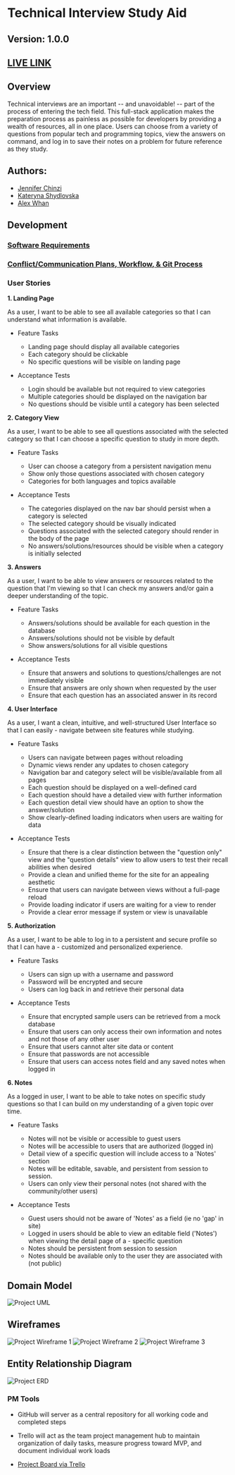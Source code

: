 # Technical Interview Study Aid

## Version: 1.0.0

## [LIVE LINK](https://interview-study-aid.netlify.app/)

## Overview

Technical interviews are an important -- and unavoidable! -- part of the process of entering the tech field. This full-stack application makes the preparation process as painless as possible for developers by providing a wealth of resources, all in one place. Users can choose from a variety of questions from popular tech and programming topics, view the answers on command, and log in to save their notes on a problem for future reference as they study.

## Authors:

- [Jennifer Chinzi](https://github.com/jchinzi)
- [Kateryna Shydlovska](https://github.com/KaterynaShydlovska)
- [Alex Whan](https://github.com/alex-whan)

## Development

### [Software Requirements](./project-info/requirements.md)

### [Conflict/Communication Plans, Workflow, & Git Process](./project-info/communication-conflict-plan.md)

### User Stories

**1. Landing Page**

As a user, I want to be able to see all available categories so that I can understand what information is available.

- Feature Tasks

  - Landing page should display all available categories
  - Each category should be clickable
  - No specific questions will be visible on landing page

- Acceptance Tests

  - Login should be available but not required to view categories
  - Multiple categories should be displayed on the navigation bar
  - No questions should be visible until a category has been selected

**2. Category View**

As a user, I want to be able to see all questions associated with the selected category so that I can choose a specific question to study in more depth.

- Feature Tasks

  - User can choose a category from a persistent navigation menu
  - Show only those questions associated with chosen category
  - Categories for both languages and topics available

- Acceptance Tests

  - The categories displayed on the nav bar should persist when a category is selected
  - The selected category should be visually indicated
  - Questions associated with the selected category should render in the body of the page
  - No answers/solutions/resources should be visible when a category is initially selected

**3. Answers**

As a user, I want to be able to view answers or resources related to the question that I'm viewing so that I can check my answers and/or gain a deeper understanding of the topic.

- Feature Tasks

  - Answers/solutions should be available for each question in the database
  - Answers/solutions should not be visible by default
  - Show answers/solutions for all visible questions

- Acceptance Tests

  - Ensure that answers and solutions to questions/challenges are not immediately visible
  - Ensure that answers are only shown when requested by the user
  - Ensure that each question has an associated answer in its record

**4. User Interface**

As a user, I want a clean, intuitive, and well-structured User Interface so that I can easily - navigate between site features while studying.

- Feature Tasks

  - Users can navigate between pages without reloading
  - Dynamic views render any updates to chosen category
  - Navigation bar and category select will be visible/available from all pages
  - Each question should be displayed on a well-defined card
  - Each question should have a detailed view with further information
  - Each question detail view should have an option to show the answer/solution
  - Show clearly-defined loading indicators when users are waiting for data

- Acceptance Tests

  - Ensure that there is a clear distinction between the "question only" view and the "question details" view to allow users to test their recall abilities when desired
  - Provide a clean and unified theme for the site for an appealing aesthetic
  - Ensure that users can navigate between views without a full-page reload
  - Provide loading indicator if users are waiting for a view to render
  - Provide a clear error message if system or view is unavailable

**5. Authorization**

As a user, I want to be able to log in to a persistent and secure profile so that I can have a - customized and personalized experience.

- Feature Tasks

  - Users can sign up with a username and password
  - Password will be encrypted and secure
  - Users can log back in and retrieve their personal data

- Acceptance Tests
  - Ensure that encrypted sample users can be retrieved from a mock database
  - Ensure that users can only access their own information and notes and not those of any other user
  - Ensure that users cannot alter site data or content
  - Ensure that passwords are not accessible
  - Ensure that users can access notes field and any saved notes when logged in

**6. Notes**

As a logged in user, I want to be able to take notes on specific study questions so that I can build on my understanding of a given topic over time.

- Feature Tasks

  - Notes will not be visible or accessible to guest users
  - Notes will be accessible to users that are authorized (logged in)
  - Detail view of a specific question will include access to a 'Notes' section
  - Notes will be editable, savable, and persistent from session to session.
  - Users can only view their personal notes (not shared with the community/other users)

- Acceptance Tests

  - Guest users should not be aware of 'Notes' as a field (ie no 'gap' in site)
  - Logged in users should be able to view an editable field ('Notes') when viewing the detail page of a - specific question
  - Notes should be persistent from session to session
  - Notes should be available only to the user they are associated with (not public)

## Domain Model

![Project UML](./assets/final-project-uml.png)

## Wireframes

![Project Wireframe 1](./assets/final-project-whiteboard1.png)
![Project Wireframe 2](./assets/final-project-whiteboard2.png)
![Project Wireframe 3](./assets/final-project-whiteboard3.png)

## Entity Relationship Diagram

![Project ERD](./assets/final-project-erd.png)

### PM Tools

- GitHub will server as a central repository for all working code and completed steps

- Trello will act as the team project management hub to maintain organization of daily tasks, measure progress toward MVP, and document individual work loads

- [Project Board via Trello](https://trello.com/b/KoWpVwCK/final-project-kanban)
